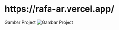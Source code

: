<h1>https://rafa-ar.vercel.app/</h1>


Gambar Project
![Gambar Project](https://user-images.githubusercontent.com/76186254/113567623-26038800-9639-11eb-83e6-b91381b7d553.jpg)
